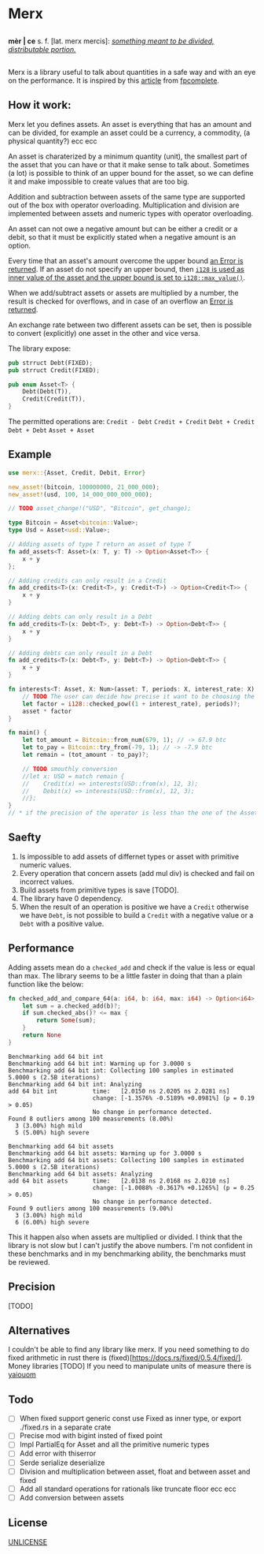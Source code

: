 # Merx

##

**mèr | ce** s. f. [lat. merx mercis]:
[*something meant to be divided, distributable portion.*](https://www.etimo.it/?term=merce&find=Cerca)

##

Merx is a library useful to talk about quantities in a safe way and with an eye on the
performance. It is inspired by this
[article](https://tech.fpcomplete.com/blog/safe-decimal-right-on-the-money) from
[fpcomplete](https://tech.fpcomplete.com/tech).

## How it work:
Merx let you defines assets. An asset is everything that has an amount and can be divided, for
example an asset could be a currency, a commodity, (a physical quantity?) ecc ecc

An asset is charaterized by a minimum quantity (unit), the smallest part of the asset that you
can have or that it make sense to talk about. Sometimes (a lot) is possible to think of an upper
bound for the asset, so we can define it and make impossible to create values that are too big.

Addition and subtraction between assets of the same type are supported out of the box with operator
overloading. Multiplication and division are implemented between assets and numeric
types with operator overloading.

An asset can not owe a negative amount but can be either a credit or a debit, so that it must
be explicitly stated when a negative amount is an option.

Every time that an asset's amount overcome the upper bound [an Error is returned](TODO). If an
asset do not specify an upper bound, then [`i128` is used as inner value of the asset and the upper
bound is set to `i128::max_value()`](TODO). 

When we add/subtract assets or assets are multiplied by a number, the result is checked for
overflows, and in case of an overflow an [Error is returned](TODO).

An exchange rate between two different assets can be set, then is possible to convert (explicitly)
one asset in the other and vice versa.

The library expose:
```rust
pub strruct Debt(FIXED);
pub strruct Credit(FIXED);

pub enum Asset<T> {
    Debt(Debt(T)),
    Credit(Credit(T)),
}
```

The permitted operations are: `Credit - Debt` `Credit + Credit` `Debt + Credit` `Debt + Debt` 
`Asset + Asset`


## Example
```rust
use merx::{Asset, Credit, Debit, Error}

new_asset!(bitcoin, 100000000, 21_000_000);
new_asset!(usd, 100, 14_000_000_000_000);

// TODO asset_change!("USD", "Bitcoin", get_change);

type Bitcoin = Asset<bitcoin::Value>;
type Usd = Asset<usd::Value>;

// Adding assets of type T return an asset of type T
fn add_assets<T: Asset>(x: T, y: T) -> Option<Asset<T>> {
    x + y
};

// Adding credits can only result in a Credit
fn add_credits<T>(x: Credit<T>, y: Credit<T>) -> Option<Credit<T>> {
    x + y
}

// Adding debts can only result in a Debt
fn add_credits<T>(x: Debt<T>, y: Debt<T>) -> Option<Debt<T>> {
    x + y
}

// Adding debts can only result in a Debt
fn add_credits<T>(x: Debt<T>, y: Debt<T>) -> Option<Debt<T>> {
    x + y
}

fn interests<T: Asset, X: Num>(asset: T, periods: X, interest_rate: X) -> Option<Asset<T>> {
    // TODO The user can decide how precise it want to be choosing the type of the factor*
    let factor = i128::checked_pow((1 + interest_rate), periods)?;
    asset * factor
}

fn main() {
    let tot_amount = Bitcoin::from_num(679, 1); // -> 67.9 btc
    let to_pay = Bitcoin::try_from(-79, 1); // -> -7.9 btc
    let remain = (tot_amount - to_pay)?;

    // TODO smouthly conversion
    //let x: USD = match remain {
    //    Credit(x) => interests(USD::from(x), 12, 3);
    //    Debit(x) => interests(USD::from(x), 12, 3);
    //};
}
// * if the precision of the operator is less than the one of the Asset the Asset's precision is used
```

## Saefty

1. Is impossible to add assets of differnet types or asset with primitive numeric values.
2. Every operation that concern assets (add mul div) is checked and fail on incorrect values.
3. Build assets from primitive types is save [TODO].
4. The library have 0 dependency.
5. When the result of an operation is positive we have a `Credit` otherwise we have `Debt`, is not
possible to build a `Credit` with a negative value or a `Debt` with a positive value.

## Performance

Adding assets mean do a `checked_add` and check if the value is less or equal than max. The 
library seems to be a little faster in doing that than a plain function like the below:

```rust
fn checked_add_and_compare_64(a: i64, b: i64, max: i64) -> Option<i64> {
    let sum = a.checked_add(b)?;
    if sum.checked_abs()? <= max {
        return Some(sum);
    }
    return None
}
```

```
Benchmarking add 64 bit int
Benchmarking add 64 bit int: Warming up for 3.0000 s
Benchmarking add 64 bit int: Collecting 100 samples in estimated 5.0000 s (2.5B iterations)
Benchmarking add 64 bit int: Analyzing
add 64 bit int          time:   [2.0150 ns 2.0205 ns 2.0281 ns]
                        change: [-1.3576% -0.5189% +0.0981%] (p = 0.19 > 0.05)
                        No change in performance detected.
Found 8 outliers among 100 measurements (8.00%)
  3 (3.00%) high mild
  5 (5.00%) high severe

Benchmarking add 64 bit assets
Benchmarking add 64 bit assets: Warming up for 3.0000 s
Benchmarking add 64 bit assets: Collecting 100 samples in estimated 5.0000 s (2.5B iterations)
Benchmarking add 64 bit assets: Analyzing
add 64 bit assets       time:   [2.0138 ns 2.0168 ns 2.0210 ns]
                        change: [-1.0088% -0.3617% +0.1265%] (p = 0.25 > 0.05)
                        No change in performance detected.
Found 9 outliers among 100 measurements (9.00%)
  3 (3.00%) high mild
  6 (6.00%) high severe
```

This it happen also when assets are multiplied or divided. I think that the library is not
slow but I can't justify the above numbers. I'm not confident in these benchmarks and in my
benchmarking ability, the benchmarks must be reviewed.



## Precision

[TODO]

## Alternatives

I couldn't be able to find any library like merx.
If you need something to do fixed arithmetic in rust there is
(fixed)[https://docs.rs/fixed/0.5.4/fixed/].
Money libraries [TODO]
If you need to manipulate units of measure there is [yaiouom](https://github.com/Yoric/yaiouom)

## Todo

 - [ ] When fixed support generic const use Fixed as inner type, or export ./fixed.rs in a separate crate
 - [ ] Precise mod with bigint insted of fixed point
 - [ ] Impl PartialEq for Asset and all the primitive numeric types
 - [ ] Add error with thiserror
 - [ ] Serde serialize deserialize
 - [ ] Division and multiplication between asset, float and between asset and fixed
 - [ ] Add all standard operations for rationals like truncate floor ecc ecc
 - [ ] Add conversion between assets

## License

[UNLICENSE](https://unlicense.org/)
